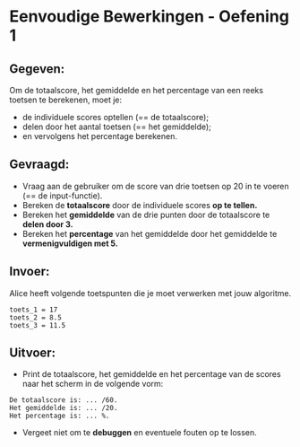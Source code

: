 # Eenvoudige Bewerkingen - Oefening 1

## Gegeven:

Om de totaalscore, het gemiddelde en het percentage van een reeks toetsen te berekenen, moet je: 
* de individuele scores optellen (== de totaalscore); 
* delen door het aantal toetsen (== het gemiddelde);
* en vervolgens het percentage berekenen.

## Gevraagd:

* Vraag aan de gebruiker om de score van drie toetsen op 20 in te voeren (== de input-functie).
* Bereken de **totaalscore** door de individuele scores **op te tellen.**
* Bereken het **gemiddelde** van de drie punten door de totaalscore te **delen door 3.**
* Bereken het **percentage** van het gemiddelde door het gemiddelde te **vermenigvuldigen met 5.**


## Invoer:
Alice heeft volgende toetspunten die je moet verwerken met jouw algoritme. 

```
toets_1 = 17
toets_2 = 8.5
toets_3 = 11.5 

```

## Uitvoer: 

* Print de totaalscore, het gemiddelde en het percentage van de scores naar het scherm in de volgende vorm: 

```
De totaalscore is: ... /60.
Het gemiddelde is: ... /20.
Het percentage is: ... %.
```

* Vergeet niet om te **debuggen** en eventuele fouten op te lossen.
